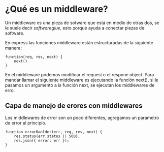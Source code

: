 # ¿Qué es un middleware? 

Un middleware es una pieza de sotware que está en medio de otras dos, se le suele decir *softwareglue*, esto porque ayuda a conectar piezas de software.  

En express las funciones middleware están estructuradas de la siguiente manera:
```
function(req, res, next) {
	next()
}
```

En el middleware podemos modificar el request o el respone object. Para mandar llamar el siguiente middleware es ejecutando la función next(), si le pasamos un argumento a la función next, se ejecutan los middlewares de erro.

## Capa de manejo de erores con middlewares

Los middlewares de error son un poco diferentes, agregamos un parámetro de error al principio.
```
function errorHanlder(err, req, res, next) {
	res.status(err.status || 500);
	res.json({ error: err });
} 
```
